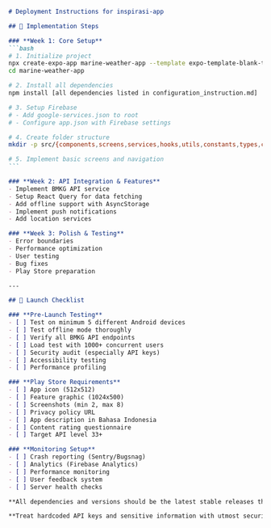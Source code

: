 ````markdown
# Deployment Instructions for inspirasi-app

## 🚀 Implementation Steps

### **Week 1: Core Setup**
```bash
# 1. Initialize project
npx create-expo-app marine-weather-app --template expo-template-blank-typescript
cd marine-weather-app

# 2. Install all dependencies
npm install [all dependencies listed in configuration_instruction.md]

# 3. Setup Firebase
# - Add google-services.json to root
# - Configure app.json with Firebase settings

# 4. Create folder structure
mkdir -p src/{components,screens,services,hooks,utils,constants,types,contexts}

# 5. Implement basic screens and navigation
```

### **Week 2: API Integration & Features**
- Implement BMKG API service
- Setup React Query for data fetching
- Add offline support with AsyncStorage
- Implement push notifications
- Add location services

### **Week 3: Polish & Testing**
- Error boundaries
- Performance optimization
- User testing
- Bug fixes
- Play Store preparation

---

## 🚀 Launch Checklist

### **Pre-Launch Testing**
- [ ] Test on minimum 5 different Android devices
- [ ] Test offline mode thoroughly
- [ ] Verify all BMKG API endpoints
- [ ] Load test with 1000+ concurrent users
- [ ] Security audit (especially API keys)
- [ ] Accessibility testing
- [ ] Performance profiling

### **Play Store Requirements**
- [ ] App icon (512x512)
- [ ] Feature graphic (1024x500)
- [ ] Screenshots (min 2, max 8)
- [ ] Privacy policy URL
- [ ] App description in Bahasa Indonesia
- [ ] Content rating questionnaire
- [ ] Target API level 33+

### **Monitoring Setup**
- [ ] Crash reporting (Sentry/Bugsnag)
- [ ] Analytics (Firebase Analytics)
- [ ] Performance monitoring
- [ ] User feedback system
- [ ] Server health checks

**All dependencies and versions should be the latest stable releases that are compatible with each other according to the official documentation on context7 and other relevant sources.**

**Treat hardcoded API keys and sensitive information with utmost security. Use environment variables and secure storage solutions wherever applicable.**

````
